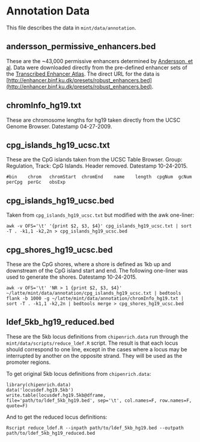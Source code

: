 # Annotation Data
This file describes the data in `mint/data/annotation`.

## andersson_permissive_enhancers.bed
These are the ~43,000 permissive enhancers determined by [Andersson, et al](http://www.nature.com/nature/journal/v507/n7493/abs/nature12787.html). Data were downloaded directly from the pre-defined enhancer sets of the [Transcribed Enhancer Atlas](http://enhancer.binf.ku.dk/presets/). The direct URL for the data is [http://enhancer.binf.ku.dk/presets/robust_enhancers.bed](http://enhancer.binf.ku.dk/presets/robust_enhancers.bed).

## chromInfo_hg19.txt
These are chromosome lengths for hg19 taken directly from the UCSC Genome Browser. Datestamp 04-27-2009.

## cpg_islands_hg19_ucsc.txt
These are the CpG islands taken from the UCSC Table Browser. Group: Regulation, Track: CpG Islands. Header removed. Datestamp 10-24-2015.

```
#bin	chrom	chromStart	chromEnd	name	length	cpgNum	gcNum	perCpg	perGc	obsExp
```

## cpg_islands_hg19_ucsc.bed
Taken from `cpg_islands_hg19_ucsc.txt` but modified with the awk one-liner:

```{bash}
awk -v OFS='\t' '{print $2, $3, $4}' cpg_islands_hg19_ucsc.txt | sort -T . -k1,1 -k2,2n > cpg_islands_hg19_ucsc.bed
```

## cpg_shores_hg19_ucsc.bed
These are the CpG shores, where a shore is defined as 1kb up and downstream of the CpG island start and end. The following one-liner was used to generate the shores. Datestamp 10-24-2015.

```{bash}
awk -v OFS='\t' 'NR > 1 {print $2, $3, $4}' ~/latte/mint/data/annotation/cpg_islands_hg19_ucsc.txt | bedtools flank -b 1000 -g ~/latte/mint/data/annotation/chromInfo_hg19.txt | sort -T . -k1,1 -k2,2n | bedtools merge > cpg_shores_hg19_ucsc.bed
```

## ldef_5kb_hg19_reduced.bed
These are the 5kb locus definitions from `chipenrich.data` run through the `mint/data/scripts/reduce_ldef.R` script. The result is that each locus should correspond to one line, except in the cases where a locus may be interrupted by another on the opposite strand. They will be used as the promoter regions.

To get original 5kb locus definitions from `chipenrich.data`:
```{r}
library(chipenrich.data)
data('locusdef.hg19.5kb')
write.table(locusdef.hg19.5kb@dframe, file='path/to/ldef_5kb_hg19.bed', sep='\t', col.names=F, row.names=F, quote=F)
```
And to get the reduced locus definitions:
```{bash}
Rscript reduce_ldef.R --inpath path/to/ldef_5kb_hg19.bed --outpath path/to/ldef_5kb_hg19_reduced.bed
```
